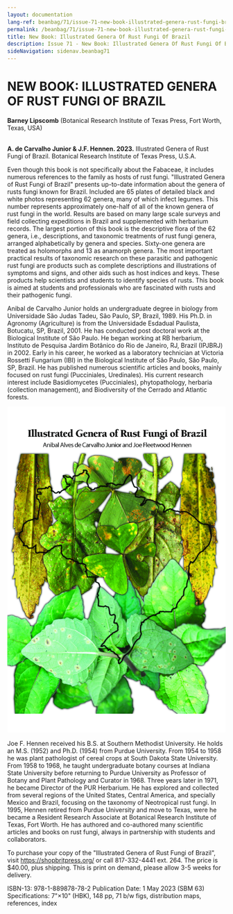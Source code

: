```yaml
---
layout: documentation
lang-ref: beanbag/71/issue-71-new-book-illustrated-genera-rust-fungi-brazil
permalink: /beanbag/71/issue-71-new-book-illustrated-genera-rust-fungi-brazil
title: New Book: Illustrated Genera Of Rust Fungi Of Brazil
description: Issue 71 - New Book: Illustrated Genera Of Rust Fungi Of Brazil
sideNavigation: sidenav.beanbag71
---
```


# NEW BOOK: ILLUSTRATED GENERA OF RUST FUNGI OF BRAZIL

**Barney Lipscomb** (Botanical Research Institute of Texas Press, Fort Worth, Texas, USA)
<br>
<br>

**A. de Carvalho Junior & J.F. Hennen. 2023.** Illustrated Genera of Rust Fungi of Brazil. Botanical Research Institute of Texas Press, U.S.A.

Even though this book is not specifically about the Fabaceae, it includes numerous references to the family as hosts of rust fungi. "Illustrated Genera of Rust Fungi of Brazil" presents up-to-date information about the genera of rusts fungi known for Brazil. Included are 65 plates of detailed black and white photos representing 62 genera, many of which infect legumes. This number represents approximately one-half of all of the known genera of rust fungi in the world. Results are based on many large scale surveys and field collecting expeditions in Brazil and supplemented with herbarium records. The largest portion of this book is the descriptive flora of the 62 genera, i.e., descriptions, and taxonomic treatments of rust fungi genera, arranged alphabetically by genera and species. Sixty-one genera are treated as holomorphs and 13 as anamorph genera. The most important practical results of taxonomic research on these parasitic and pathogenic rust fungi are products such as complete descriptions and illustrations of symptoms and signs, and other aids such as host indices and keys. These products help scientists and students to identify species of rusts. This book is aimed at students and professionals who are fascinated with rusts and their pathogenic fungi.

Anibal de Carvalho Junior holds an undergraduate degree in biology from Universidade São Judas Tadeu, São Paulo, SP, Brazil, 1989. His Ph.D. in Agronomy (Agriculture) is from the Universidade Esdadual Paulista, Botucatu, SP, Brazil, 2001. He has conducted post doctoral work at the Biological Institute of São Paulo. He began working at RB herbarium, Instituto de Pesquisa Jardim Botânico do Rio de Janeiro, RJ, Brazil (IPJBRJ) in 2002. Early in his career, he worked as a laboratory technician at Victoria Rossetti Fungarium (IBI) in the Biological Institute of São Paulo, São Paulo, SP, Brazil. He has published numerous scientific articles and books, mainly focused on rust fungi (Pucciniales, Uredinales). His current research interest include Basidiomycetes (Pucciniales), phytopathology, herbaria (collection management), and Biodiversity of the Cerrado and Atlantic forests.

![](/assets/images/71/RustFungi_cover.jpg)

Joe F. Hennen received his B.S. at Southern Methodist University. He holds an M.S. (1952) and Ph.D. (1954) from Purdue University. From 1954 to 1958 he was plant pathologist of cereal crops at South Dakota State University. From 1958 to 1968, he taught undergraduate botany courses at Indiana State University before returning to Purdue University as Professor of Botany and Plant Pathology and Curator in 1968. Three years later in 1971, he became Director of the PUR Herbarium. He has explored and collected from several regions of the United States, Central America, and specially Mexico and Brazil, focusing on the taxonomy of Neotropical rust fungi. In 1995, Hennen retired from Purdue University and move to Texas, were he became a Resident Research Associate at Botanical Research Institute of Texas, Fort Worth. He has authored and co-authored many scientific articles and books on rust fungi, always in partnership with students and collaborators.

To purchase your copy of the "Illustrated Genera of Rust Fungi of Brazil", visit <https://shopbritpress.org/> or call 817-332-4441 ext. 264. The price is $40.00, plus shipping. This is print on demand, please allow 3-5 weeks for delivery.

ISBN-13: 978-1-889878-78-2
Publication Date: 1 May 2023 (SBM 63)
Specifications: 7"×10" (HBK), 148 pp, 71 b/w figs, distribution maps, references, index